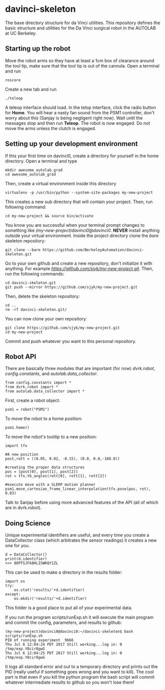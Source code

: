 # davinci-skeleton
The base directory structure for da Vinci utilities. This repository defines the basic structure and utilities
for the Da Vinci surgical robot in the AUTOLAB at UC Berkeley.

## Starting up the robot
Move the robot arms so they have at least a 1cm box of clearance around the tool tip, make sure that the tool tip is out of the cannula. Open a terminal and run
```
roscore
```
Create a new tab and run
```
./teleop
```
A teleop interface should load. In the telop interface, click the radio button for **Home**. You will hear a nasty fan sound from the PSM1 controller, don't worry about this (Sanjay is being negligent right now). Wait until the messages stop and then run **Teleop**. The robot is now engaged. Do not move the arms unless the clutch is engaged.

## Setting up your development environment
If this your first time on davinci0, create a directory for yourself in the home directory. Open a terminal and type
```
mkdir awesome_autolab_grad
cd awesome_autolab_grad
```

Then, create a virtual environment inside this directory
```
virtualenv -p /usr/bin/python --system-site-packages my-new-project
```
This creates a new sub directory that will contain your project. Then, run following command:
```
cd my-new-project && source bin/activate
```
You know you are successful when your terminal prompt changes to something like *(my-new-project)davinci0@davinci0*.
**NEVER** install anything outside your virtual environment. 
Inside the project directory clone the *bare* skeleton repository:
```
git clone --bare https://github.com/BerkeleyAutomation/davinci-skeleton.git
```


Go to your own github and create a new repository, don't initialize it with anything. For example
*https://github.com/sjyk/my-new-project.git*. Then, run the following commands:
```
cd davinci-skeleton.git
git push --mirror https://github.com/sjyk/my-new-project.git
```
Then, delete the skeleton repository:
```
cd ..
rm -rf davinci-skeleton.git/
```
You can now clone your own repository:
```
git clone https://github.com/sjyk/my-new-project.git
cd my-new-project
```
Commit and push whatever you want to this personal repository.


## Robot API
There are basically three modules that are important (for now) *dvrk.robot*, *config.constants*, and *autolab.data_collector*:
```
from config.constants import *
from dvrk.robot import *
from autolab.data_collector import *
```

First, create a robot object:
```
psm1 = robot("PSM1")
```

To move the robot to a home position:
```
psm1.home()
```

To move the robot's tooltip to a new position:
```
import tfx

#A new position
post,rott = ((0.05, 0.02, -0.15), (0.0, 0.0,-160.0))

#creating the proper data structures
pos = [post[0], post[1], post[2]]
rot = tfx.tb_angles(rott[0], rott[1], rott[2])

#execute move with a SLERP motion planner
psm1.move_cartesian_frame_linear_interpolation(tfx.pose(pos, rot), 0.03)
```

Talk to Sanjay before using more advanced features of the API (all of which are in dvrk.robot).


## Doing Science
 Unique experimental identifiers are useful, and every time you create a DataCollector class (which arbitrates the sensor readings) it creates a new one for you.
```
d = DataCollector()
print(d.identifier)
>>> 80PTSJF68HLISWKQY1ZL
```
This can be used to make a directory in the results folder:
```
import os
try:
    os.stat('results/'+d.identifier)
except:
    os.mkdir('results/'+d.identifier)
```
This folder is a good place to put all of your experimental data.

If you run the program scripts/runExp.sh it will execute the main program and commit the config, parameters, and results to github:
```
(my-new-project)davinci0@davinci0:~/davinci-skeleton$ bash scripts/runExp.sh 
PID of running experiment  9666
Thu Jul 6 12:04:24 PDT 2017 Still working...log in: 0 /tmp/exp.Y8cir8gwG
Thu Jul 6 12:04:25 PDT 2017 Still working...log in: 0 /tmp/exp.Y8cir8gwG
```
It logs all standard error and out to a temporary directory and prints out the PID (really useful if something goes wrong and you want to kill). The cool part is that even if you kill the python program the bash script will commit whatever intermediate results to github so you won't lose them!











